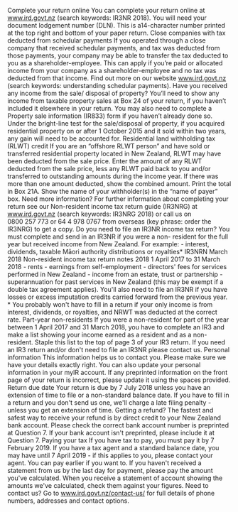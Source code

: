 Complete your return online You can complete your return online at www.ird.govt.nz (search keywords: IR3NR 2018). You will need your document lodgement number (DLN). This is a14-character number printed at the top right and bottom of your paper return. Close companies with tax deducted from schedular payments If you operated through a close company that received schedular payments, and tax was deducted from those payments, your company may be able to transfer the tax deducted to you as a shareholder-employee. This can apply if you’re paid or allocated income from your company as a shareholder-employee and no tax was deducted from that income. Find out more on our website www.ird.govt.nz (search keywords: understanding schedular payments). Have you received any income from the sale/ disposal of property? You’ll need to show any income from taxable property sales at Box 24 of your return, if you haven’t included it elsewhere in your return. You may also need to complete a Property sale information (IR833) form if you haven’t already done so. Under the bright-line test for the sale/disposal of property, if you acquired residential property on or after 1 October 2015 and it sold within two years, any gain will need to be accounted for. Residential land withholding tax (RLWT) credit If you are an “offshore RLWT person” and have sold or transferred residential property located in New Zealand, RLWT may have been deducted from the sale price. Enter the amount of any RLWT deducted from the sale price, less any RLWT paid back to you and/or transferred to outstanding amounts during the income year. If there was more than one amount deducted, show the combined amount. Print the total in Box 21A. Show the name of your withholder(s) in the “name of payer” box. Need more information? For further information about completing your return see our Non-resident income tax return guide (IR3NRG) at www.ird.govt.nz (search keywords: IR3NRG 2018) or call us on 0800 257 773 or 64 4 978 0767 from overseas (key phrase: order the IR3NRG) to get a copy. Do you need to file an IR3NR income tax return? You must complete and send in an IR3NR if you were a non- resident for the full year but received income from New Zealand. For example: - interest, dividends, taxable Māori authority distributions or royalties\* IR3NRN March 2018 Non-resident income tax return notes 2018 1 April 2017 to 31 March 2018 - rents - earnings from self-employment - directors' fees for services performed in New Zealand - income from an estate, trust or partnership - superannuation for past services in New Zealand (this may be exempt if a double tax agreement applies). You'll also need to file an IR3NR if you have losses or excess imputation credits carried forward from the previous year. \* You probably won't have to fill in a return if your only income is from interest, dividends, or royalties, and NRWT was deducted at the correct rate. Part-year non-residents If you were a non-resident for part of the year between 1 April 2017 and 31 March 2018, you have to complete an IR3 and make a list showing your income earned as a resident and as a non- resident. Staple this list to the top of page 3 of your IR3 return. If you need an IR3 return and/or don't need to file an IR3NR please contact us. Personal information This information helps us to contact you. Please make sure we have your details exactly right. You can also update your personal information in your myIR account. If any preprinted information on the front page of your return is incorrect, please update it using the spaces provided. Return due date Your return is due by 7 July 2018 unless you have an extension of time to file or a non-standard balance date. If you have to fill in a return and you don't send us one, we'll charge a late filing penalty - unless you get an extension of time. Getting a refund? The fastest and safest way to receive your refund is by direct credit to your New Zealand bank account. Please check the correct bank account number is preprinted at Question 7. If your bank account isn't preprinted, please include it at Question 7. Paying your tax If you have tax to pay, you must pay it by 7 February 2019. If you have a tax agent and a standard balance date, you may have until 7 April 2019 - if this applies to you, please contact your agent. You can pay earlier if you want to. If you haven't received a statement from us by the last day for payment, please pay the amount you've calculated. When you receive a statement of account showing the amounts we've calculated, check them against your figures. Need to contact us? Go to www.ird.govt.nz/contact-us/ for full details of phone numbers, addresses and contact options.